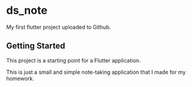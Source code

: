 # ds_note

My first flutter project uploaded to Github.

## Getting Started

This project is a starting point for a Flutter application.

This is just a small and simple note-taking application that I made for my homework.
